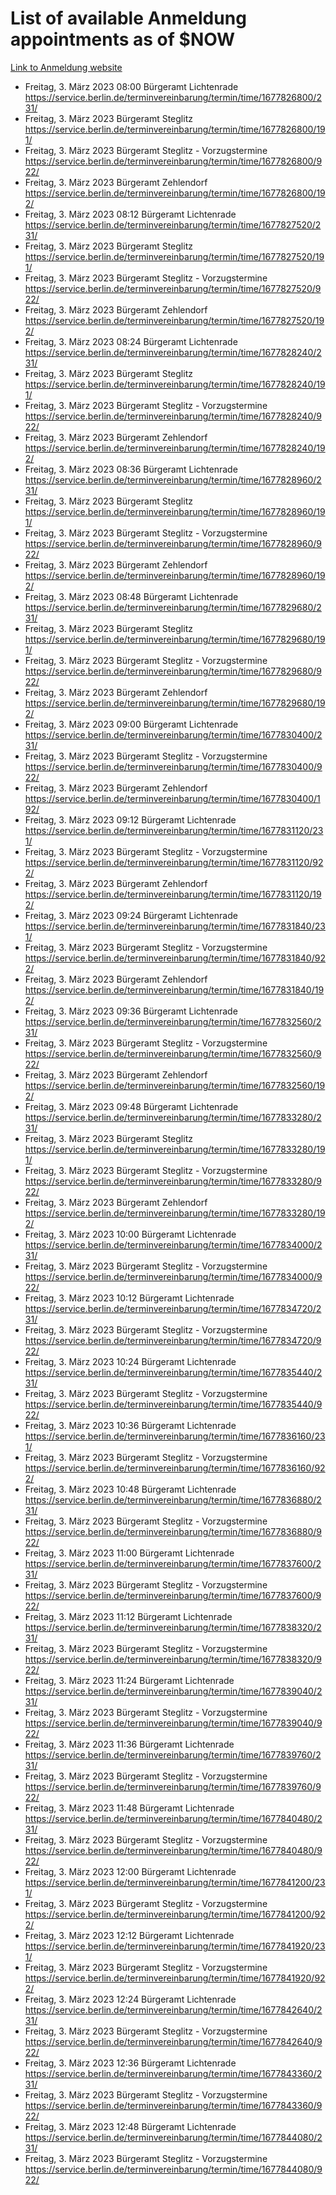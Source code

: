 # List of available Anmeldung appointments as of $NOW
[Link to Anmeldung website](https://service.berlin.de/terminvereinbarung/termin/tag.php?termin=1&anliegen[]=120686&dienstleisterlist=122210,122217,327316,122219,327312,122227,327314,122231,327346,122243,327348,122254,122252,329742,122260,329745,122262,329748,122271,327278,122273,327274,122277,327276,330436,122280,327294,122282,327290,122284,327292,122291,327270,122285,327266,122286,327264,122296,327268,150230,329760,122297,327286,122294,327284,122312,329763,122314,329775,122304,327330,122311,327334,122309,327332,317869,122281,327352,122279,329772,122283,122276,327324,122274,327326,122267,329766,122246,327318,122251,327320,122257,327322,122208,327298,122226,327300&herkunft=http%3A%2F%2Fservice.berlin.de%2Fdienstleistung%2F120686%2F)
- Freitag, 3. März 2023 08:00 Bürgeramt Lichtenrade https://service.berlin.de/terminvereinbarung/termin/time/1677826800/231/
- Freitag, 3. März 2023  Bürgeramt Steglitz https://service.berlin.de/terminvereinbarung/termin/time/1677826800/191/
- Freitag, 3. März 2023  Bürgeramt Steglitz - Vorzugstermine https://service.berlin.de/terminvereinbarung/termin/time/1677826800/922/
- Freitag, 3. März 2023  Bürgeramt Zehlendorf https://service.berlin.de/terminvereinbarung/termin/time/1677826800/192/
- Freitag, 3. März 2023 08:12 Bürgeramt Lichtenrade https://service.berlin.de/terminvereinbarung/termin/time/1677827520/231/
- Freitag, 3. März 2023  Bürgeramt Steglitz https://service.berlin.de/terminvereinbarung/termin/time/1677827520/191/
- Freitag, 3. März 2023  Bürgeramt Steglitz - Vorzugstermine https://service.berlin.de/terminvereinbarung/termin/time/1677827520/922/
- Freitag, 3. März 2023  Bürgeramt Zehlendorf https://service.berlin.de/terminvereinbarung/termin/time/1677827520/192/
- Freitag, 3. März 2023 08:24 Bürgeramt Lichtenrade https://service.berlin.de/terminvereinbarung/termin/time/1677828240/231/
- Freitag, 3. März 2023  Bürgeramt Steglitz https://service.berlin.de/terminvereinbarung/termin/time/1677828240/191/
- Freitag, 3. März 2023  Bürgeramt Steglitz - Vorzugstermine https://service.berlin.de/terminvereinbarung/termin/time/1677828240/922/
- Freitag, 3. März 2023  Bürgeramt Zehlendorf https://service.berlin.de/terminvereinbarung/termin/time/1677828240/192/
- Freitag, 3. März 2023 08:36 Bürgeramt Lichtenrade https://service.berlin.de/terminvereinbarung/termin/time/1677828960/231/
- Freitag, 3. März 2023  Bürgeramt Steglitz https://service.berlin.de/terminvereinbarung/termin/time/1677828960/191/
- Freitag, 3. März 2023  Bürgeramt Steglitz - Vorzugstermine https://service.berlin.de/terminvereinbarung/termin/time/1677828960/922/
- Freitag, 3. März 2023  Bürgeramt Zehlendorf https://service.berlin.de/terminvereinbarung/termin/time/1677828960/192/
- Freitag, 3. März 2023 08:48 Bürgeramt Lichtenrade https://service.berlin.de/terminvereinbarung/termin/time/1677829680/231/
- Freitag, 3. März 2023  Bürgeramt Steglitz https://service.berlin.de/terminvereinbarung/termin/time/1677829680/191/
- Freitag, 3. März 2023  Bürgeramt Steglitz - Vorzugstermine https://service.berlin.de/terminvereinbarung/termin/time/1677829680/922/
- Freitag, 3. März 2023  Bürgeramt Zehlendorf https://service.berlin.de/terminvereinbarung/termin/time/1677829680/192/
- Freitag, 3. März 2023 09:00 Bürgeramt Lichtenrade https://service.berlin.de/terminvereinbarung/termin/time/1677830400/231/
- Freitag, 3. März 2023  Bürgeramt Steglitz - Vorzugstermine https://service.berlin.de/terminvereinbarung/termin/time/1677830400/922/
- Freitag, 3. März 2023  Bürgeramt Zehlendorf https://service.berlin.de/terminvereinbarung/termin/time/1677830400/192/
- Freitag, 3. März 2023 09:12 Bürgeramt Lichtenrade https://service.berlin.de/terminvereinbarung/termin/time/1677831120/231/
- Freitag, 3. März 2023  Bürgeramt Steglitz - Vorzugstermine https://service.berlin.de/terminvereinbarung/termin/time/1677831120/922/
- Freitag, 3. März 2023  Bürgeramt Zehlendorf https://service.berlin.de/terminvereinbarung/termin/time/1677831120/192/
- Freitag, 3. März 2023 09:24 Bürgeramt Lichtenrade https://service.berlin.de/terminvereinbarung/termin/time/1677831840/231/
- Freitag, 3. März 2023  Bürgeramt Steglitz - Vorzugstermine https://service.berlin.de/terminvereinbarung/termin/time/1677831840/922/
- Freitag, 3. März 2023  Bürgeramt Zehlendorf https://service.berlin.de/terminvereinbarung/termin/time/1677831840/192/
- Freitag, 3. März 2023 09:36 Bürgeramt Lichtenrade https://service.berlin.de/terminvereinbarung/termin/time/1677832560/231/
- Freitag, 3. März 2023  Bürgeramt Steglitz - Vorzugstermine https://service.berlin.de/terminvereinbarung/termin/time/1677832560/922/
- Freitag, 3. März 2023  Bürgeramt Zehlendorf https://service.berlin.de/terminvereinbarung/termin/time/1677832560/192/
- Freitag, 3. März 2023 09:48 Bürgeramt Lichtenrade https://service.berlin.de/terminvereinbarung/termin/time/1677833280/231/
- Freitag, 3. März 2023  Bürgeramt Steglitz https://service.berlin.de/terminvereinbarung/termin/time/1677833280/191/
- Freitag, 3. März 2023  Bürgeramt Steglitz - Vorzugstermine https://service.berlin.de/terminvereinbarung/termin/time/1677833280/922/
- Freitag, 3. März 2023  Bürgeramt Zehlendorf https://service.berlin.de/terminvereinbarung/termin/time/1677833280/192/
- Freitag, 3. März 2023 10:00 Bürgeramt Lichtenrade https://service.berlin.de/terminvereinbarung/termin/time/1677834000/231/
- Freitag, 3. März 2023  Bürgeramt Steglitz - Vorzugstermine https://service.berlin.de/terminvereinbarung/termin/time/1677834000/922/
- Freitag, 3. März 2023 10:12 Bürgeramt Lichtenrade https://service.berlin.de/terminvereinbarung/termin/time/1677834720/231/
- Freitag, 3. März 2023  Bürgeramt Steglitz - Vorzugstermine https://service.berlin.de/terminvereinbarung/termin/time/1677834720/922/
- Freitag, 3. März 2023 10:24 Bürgeramt Lichtenrade https://service.berlin.de/terminvereinbarung/termin/time/1677835440/231/
- Freitag, 3. März 2023  Bürgeramt Steglitz - Vorzugstermine https://service.berlin.de/terminvereinbarung/termin/time/1677835440/922/
- Freitag, 3. März 2023 10:36 Bürgeramt Lichtenrade https://service.berlin.de/terminvereinbarung/termin/time/1677836160/231/
- Freitag, 3. März 2023  Bürgeramt Steglitz - Vorzugstermine https://service.berlin.de/terminvereinbarung/termin/time/1677836160/922/
- Freitag, 3. März 2023 10:48 Bürgeramt Lichtenrade https://service.berlin.de/terminvereinbarung/termin/time/1677836880/231/
- Freitag, 3. März 2023  Bürgeramt Steglitz - Vorzugstermine https://service.berlin.de/terminvereinbarung/termin/time/1677836880/922/
- Freitag, 3. März 2023 11:00 Bürgeramt Lichtenrade https://service.berlin.de/terminvereinbarung/termin/time/1677837600/231/
- Freitag, 3. März 2023  Bürgeramt Steglitz - Vorzugstermine https://service.berlin.de/terminvereinbarung/termin/time/1677837600/922/
- Freitag, 3. März 2023 11:12 Bürgeramt Lichtenrade https://service.berlin.de/terminvereinbarung/termin/time/1677838320/231/
- Freitag, 3. März 2023  Bürgeramt Steglitz - Vorzugstermine https://service.berlin.de/terminvereinbarung/termin/time/1677838320/922/
- Freitag, 3. März 2023 11:24 Bürgeramt Lichtenrade https://service.berlin.de/terminvereinbarung/termin/time/1677839040/231/
- Freitag, 3. März 2023  Bürgeramt Steglitz - Vorzugstermine https://service.berlin.de/terminvereinbarung/termin/time/1677839040/922/
- Freitag, 3. März 2023 11:36 Bürgeramt Lichtenrade https://service.berlin.de/terminvereinbarung/termin/time/1677839760/231/
- Freitag, 3. März 2023  Bürgeramt Steglitz - Vorzugstermine https://service.berlin.de/terminvereinbarung/termin/time/1677839760/922/
- Freitag, 3. März 2023 11:48 Bürgeramt Lichtenrade https://service.berlin.de/terminvereinbarung/termin/time/1677840480/231/
- Freitag, 3. März 2023  Bürgeramt Steglitz - Vorzugstermine https://service.berlin.de/terminvereinbarung/termin/time/1677840480/922/
- Freitag, 3. März 2023 12:00 Bürgeramt Lichtenrade https://service.berlin.de/terminvereinbarung/termin/time/1677841200/231/
- Freitag, 3. März 2023  Bürgeramt Steglitz - Vorzugstermine https://service.berlin.de/terminvereinbarung/termin/time/1677841200/922/
- Freitag, 3. März 2023 12:12 Bürgeramt Lichtenrade https://service.berlin.de/terminvereinbarung/termin/time/1677841920/231/
- Freitag, 3. März 2023  Bürgeramt Steglitz - Vorzugstermine https://service.berlin.de/terminvereinbarung/termin/time/1677841920/922/
- Freitag, 3. März 2023 12:24 Bürgeramt Lichtenrade https://service.berlin.de/terminvereinbarung/termin/time/1677842640/231/
- Freitag, 3. März 2023  Bürgeramt Steglitz - Vorzugstermine https://service.berlin.de/terminvereinbarung/termin/time/1677842640/922/
- Freitag, 3. März 2023 12:36 Bürgeramt Lichtenrade https://service.berlin.de/terminvereinbarung/termin/time/1677843360/231/
- Freitag, 3. März 2023  Bürgeramt Steglitz - Vorzugstermine https://service.berlin.de/terminvereinbarung/termin/time/1677843360/922/
- Freitag, 3. März 2023 12:48 Bürgeramt Lichtenrade https://service.berlin.de/terminvereinbarung/termin/time/1677844080/231/
- Freitag, 3. März 2023  Bürgeramt Steglitz - Vorzugstermine https://service.berlin.de/terminvereinbarung/termin/time/1677844080/922/
